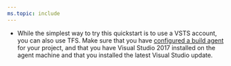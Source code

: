 ```yaml
---
ms.topic: include
---
```


* While the simplest way to try this quickstart is to use a VSTS account, you can also use TFS. Make sure that you have [configured a build agent](../agents/v2-windows.md) for your project, and that you have Visual Studio 2017 installed on the agent machine and that you installed the latest Visual Studio update.
